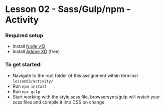 # Lesson 02 - Sass/Gulp/npm - Activity

### Required setup
- Install [Node v12](https://nodejs.org/en/blog/release/v12.22.10/)
- Install [Adobe XD](https://www.adobe.com/products/xd.html) (free)

### To get started:
-   Navigate to the root folder of this assignment within terminal `lesson02/activity/`
-   Run `npm install`
-   Run `npx gulp`
-   Start working with the style.scss file, browsersync/gulp will watch your scss files and compile it into CSS on change
